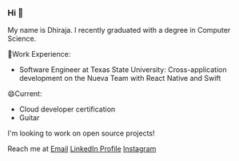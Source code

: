 ### Hi 👋

My name is Dhiraja. I recently graduated with a degree in Computer Science.

🔭Work Experience: 

- Software Engineer at Texas State University: Cross-application development on the Nueva Team with React Native and Swift

😄Current: 

- Cloud developer certification
- Guitar

I'm looking to work on open source projects! 

Reach me at [Email](mdhiraja@gmail.com)
[LinkedIn Profile](https://www.linkedin.com/in/dhirajamyneni/)
[Instagram](https://www.instagram.com/mydhiraja/)


<!--
**dmyneni98/dmyneni98** is a ✨ _special_ ✨ repository because its `README.md` (this file) appears on your GitHub profile.

Here are some ideas to get you started:

- 🔭 I’m currently working on ...
- 🌱 I’m currently learning ...
- 👯 I’m looking to collaborate on ...
- 🤔 I’m looking for help with ...
- 💬 Ask me about ...
- 📫 How to reach me: ...
- 😄 Pronouns: ...
- ⚡ Fun fact: ...
-->
